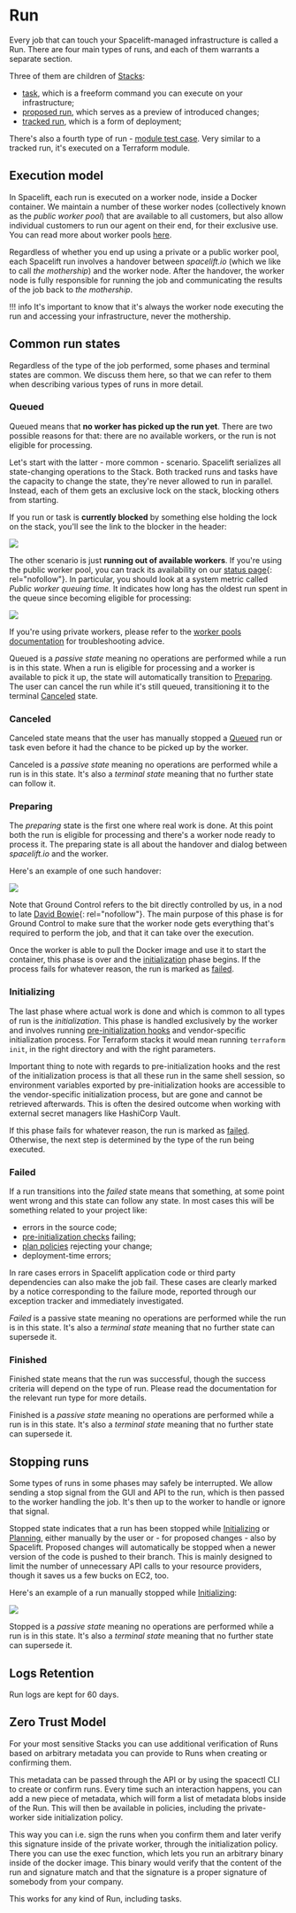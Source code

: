 # Run

Every job that can touch your Spacelift-managed infrastructure is called a Run. There are four main types of runs, and each of them warrants a separate section.

Three of them are children of [Stacks](../stack/README.md):

- [task](task.md), which is a freeform command you can execute on your infrastructure;
- [proposed run](proposed.md), which serves as a preview of introduced changes;
- [tracked run](tracked.md), which is a form of deployment;

There's also a fourth type of run - [module test case](test-case.md). Very similar to a tracked run, it's executed on a Terraform module.

## Execution model

In Spacelift, each run is executed on a worker node, inside a Docker container. We maintain a number of these worker nodes (collectively known as the _public worker pool_) that are available to all customers, but also allow individual customers to run our agent on their end, for their exclusive use. You can read more about worker pools [here](../worker-pools.md).

Regardless of whether you end up using a private or a public worker pool, each Spacelift run involves a handover between _spacelift.io_ (which we like to call _the mothership_) and the worker node. After the handover, the worker node is fully responsible for running the job and communicating the results of the job back to _the mothership_.

!!! info
    It's important to know that it's always the worker node executing the run and accessing your infrastructure, never the mothership.

## Common run states

Regardless of the type of the job performed, some phases and terminal states are common. We discuss them here, so that we can refer to them when describing various types of runs in more detail.

### Queued

Queued means that **no worker has picked up the run yet**. There are two possible reasons for that: there are no available workers, or the run is not eligible for processing.

Let's start with the latter - more common - scenario. Spacelift serializes all state-changing operations to the Stack. Both tracked runs and tasks have the capacity to change the state, they're never allowed to run in parallel. Instead, each of them gets an exclusive lock on the stack, blocking others from starting.

If you run or task is **currently blocked** by something else holding the lock on the stack, you'll see the link to the blocker in the header:

![](../../assets/screenshots/01DTD3M6DVC7VKQGJ72PCSEBKD_·_End-to-end_testing.png)

The other scenario is just **running out of available workers**. If you're using the public worker pool, you can track its availability on our [status page](https://spacelift.statuspage.io/){: rel="nofollow"}. In particular, you should look at a system metric called _Public worker queuing time._ It indicates how long has the oldest run spent in the queue since becoming eligible for processing:

![](../../assets/screenshots/Spacelift_Status.png)

If you're using private workers, please refer to the [worker pools documentation](../worker-pools.md) for troubleshooting advice.

Queued is a _passive state_ meaning no operations are performed while a run is in this state. When a run is eligible for processing and a worker is available to pick it up, the state will automatically transition to [Preparing](#preparing). The user can cancel the run while it's still queued, transitioning it to the terminal [Canceled](#canceled) state.

### Canceled

Canceled state means that the user has manually stopped a [Queued](#queued) run or task even before it had the chance to be picked up by the worker.

Canceled is a _passive state_ meaning no operations are performed while a run is in this state. It's also a _terminal state_ meaning that no further state can follow it.

### Preparing

The _preparing_ state is the first one where real work is done. At this point both the run is eligible for processing and there's a worker node ready to process it. The preparing state is all about the handover and dialog between _spacelift.io_ and the worker.

Here's an example of one such handover:

![](<../../assets/screenshots/Screenshot from 2021-04-01 15-53-59.png>)

Note that Ground Control refers to the bit directly controlled by us, in a nod to late [David Bowie](https://www.youtube.com/watch?v=tRMZ_5WYmCg){: rel="nofollow"}. The main purpose of this phase is for Ground Control to make sure that the worker node gets everything that's required to perform the job, and that it can take over the execution.

Once the worker is able to pull the Docker image and use it to start the container, this phase is over and the [initialization](#initializing) phase begins. If the process fails for whatever reason, the run is marked as [failed](#failed).

### Initializing

The last phase where actual work is done and which is common to all types of run is the _initialization_. This phase is handled exclusively by the worker and involves running [pre-initialization hooks](../stack/stack-settings.md#customizing-workflow) and vendor-specific initialization process. For Terraform stacks it would mean running `terraform init`, in the right directory and with the right parameters.

Important thing to note with regards to pre-initialization hooks and the rest of the initialization process is that all these run in the same shell session, so environment variables exported by pre-initialization hooks are accessible to the vendor-specific initialization process, but are gone and cannot be retrieved afterwards. This is often the desired outcome when working with external secret managers like HashiCorp Vault.

If this phase fails for whatever reason, the run is marked as [failed](#failed). Otherwise, the next step is determined by the type of the run being executed.

### Failed

If a run transitions into the _failed_ state means that something, at some point went wrong and this state can follow any state. In most cases this will be something related to your project like:

- errors in the source code;
- [pre-initialization checks](../stack/stack-settings.md#before-init-scripts) failing;
- [plan policies](../policy/terraform-plan-policy.md) rejecting your change;
- deployment-time errors;

In rare cases errors in Spacelift application code or third party dependencies can also make the job fail. These cases are clearly marked by a notice corresponding to the failure mode, reported through our exception tracker and immediately investigated.

_Failed_ is a passive state meaning no operations are performed while the run is in this state. It's also a _terminal state_ meaning that no further state can supersede it.

### Finished

Finished state means that the run was successful, though the success criteria will depend on the type of run. Please read the documentation for the relevant run type for more details.

Finished is a _passive state_ meaning no operations are performed while a run is in this state. It's also a _terminal state_ meaning that no further state can supersede it.

## Stopping runs

Some types of runs in some phases may safely be interrupted. We allow sending a stop signal from the GUI and API to the run, which is then passed to the worker handling the job. It's then up to the worker to handle or ignore that signal.

Stopped state indicates that a run has been stopped while [Initializing](#initializing) or [Planning](./proposed.md#planning), either manually by the user or - for proposed changes - also by Spacelift. Proposed changes will automatically be stopped when a newer version of the code is pushed to their branch. This is mainly designed to limit the number of unnecessary API calls to your resource providers, though it saves us a few bucks on EC2, too.

Here's an example of a run manually stopped while [Initializing](#initializing):

![](<../../assets/screenshots/01DTD3M6DVC7VKQGJ72PCSEBKD_·_End-to-end_testing (2).png>)

Stopped is a _passive state_ meaning no operations are performed while a run is in this state. It's also a _terminal state_ meaning that no further state can supersede it.

## Logs Retention

Run logs are kept for 60 days.

## Zero Trust Model

For your most sensitive Stacks you can use additional verification of Runs based on arbitrary metadata you can provide to Runs when creating or confirming them.

This metadata can be passed through the API or by using the spacectl CLI to create or confirm runs. Every time such an interaction happens, you can add a new piece of metadata, which will form a list of metadata blobs inside of the Run. This will then be available in policies, including the private-worker side initialization policy.

This way you can i.e. sign the runs when you confirm them and later verify this signature inside of the private worker, through the initialization policy. There you can use the exec function, which lets you run an arbitrary binary inside of the docker image. This binary would verify that the content of the run and signature match and that the signature is a proper signature of somebody from your company.

This works for any kind of Run, including tasks.
